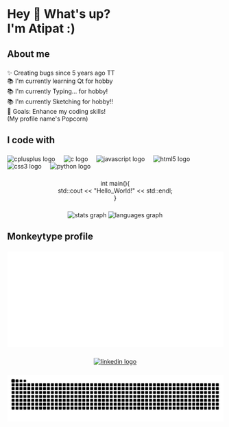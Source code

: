 <h1 align="left">Hey 👋 What's up?<br>I'm Atipat :)</h1>

###

<h2 align="left">About me</h2>

###

<p align="left">
  ✨ Creating bugs since 5 years ago TT<br>
  📚 I'm currently learning Qt for hobby<br>
  📚 I'm currently Typing... for hobby!<br>
  📚 I'm currently Sketching for hobby!!<br>
  🎯 Goals: Enhance my coding skills!<br>
  (My profile name's Popcorn)</p>

###

<h2 align="left">I code with</h2>

###

<div align="left">
  <img src="https://cdn.jsdelivr.net/gh/devicons/devicon/icons/cplusplus/cplusplus-original.svg" height="40" alt="cplusplus logo"  />
  <img width="12" />
  <img src="https://cdn.jsdelivr.net/gh/devicons/devicon/icons/c/c-original.svg" height="40" alt="c logo"  />
  <img width="12" />
  <img src="https://cdn.jsdelivr.net/gh/devicons/devicon/icons/javascript/javascript-original.svg" height="40" alt="javascript logo"  />
  <img width="12" />
  <img src="https://cdn.jsdelivr.net/gh/devicons/devicon/icons/html5/html5-original.svg" height="40" alt="html5 logo"  />
  <img width="12" />
  <img src="https://cdn.jsdelivr.net/gh/devicons/devicon/icons/css3/css3-original.svg" height="40" alt="css3 logo"  />
  <img width="12" />
  <img src="https://cdn.jsdelivr.net/gh/devicons/devicon/icons/python/python-original.svg" height="40" alt="python logo"  />
</div>

###

<p align="center" >int main(){ <br>  std::cout << "Hello_World!" << std::endl;<br>  }</p>

###

<div align="center">
  <img src="https://github-readme-stats.vercel.app/api?username=atipata&hide_title=false&hide_rank=false&show_icons=true&include_all_commits=true&count_private=true&disable_animations=false&theme=dracula&locale=en&hide_border=false&order=1" height="150" alt="stats graph"  />
  <img src="https://github-readme-stats.vercel.app/api/top-langs?username=atipata&locale=en&hide_title=false&layout=compact&card_width=320&langs_count=5&theme=dracula&hide_border=false&order=2" height="150" alt="languages graph"  />
</div>

###
###

<h2 align="left">Monkeytype profile</h2>

###
<div align="center">
   <a href="https://monkeytype.com/profile/atipata" >
     <img src="https://github.com/atipata/atipata/blob/main/atipata-monkeytype-readme.svg" alt="My Monkeytype profile" />
   </a>
 </div>

###

<div align="center">
  <a href="https://www.linkedin.com/in/atipat-beau-a8a592338/" target="_blank">
    <img src="https://raw.githubusercontent.com/maurodesouza/profile-readme-generator/master/src/assets/icons/social/linkedin/default.svg" width="52" height="40" alt="linkedin logo"  />
  </a>
</div>

###
<div align="center">
  <img src="https://raw.githubusercontent.com/atipata/atipata/output/snake.svg" alt="Snake animation" />
</div>

###

